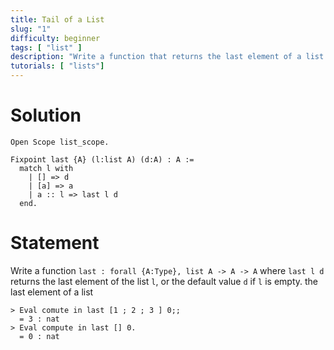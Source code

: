 ```yaml
---
title: Tail of a List
slug: "1"
difficulty: beginner
tags: [ "list" ]
description: "Write a function that returns the last element of a list."
tutorials: [ "lists"]
---
```


# Solution

```rocq
Open Scope list_scope.

Fixpoint last {A} (l:list A) (d:A) : A :=
  match l with
    | [] => d
    | [a] => a
    | a :: l => last l d
  end.
```

# Statement

Write a function `last : forall {A:Type}, list A -> A -> A` where `last l d` returns the last element of the list `l`, or the default value `d` if `l` is empty.
the last element of a list

```rocq
> Eval comute in last [1 ; 2 ; 3 ] 0;;
  = 3 : nat
> Eval compute in last [] 0.
  = 0 : nat
```
